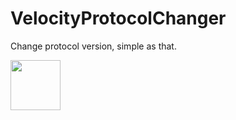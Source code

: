 # VelocityProtocolChanger
Change protocol version, simple as that.


[<img src="https://www.kindpng.com/picc/m/498-4986476_download-button-png-free-transparent-png.png" witdth="250" height="80">](https://direct-link.net/46254/velocity-protocol-)
